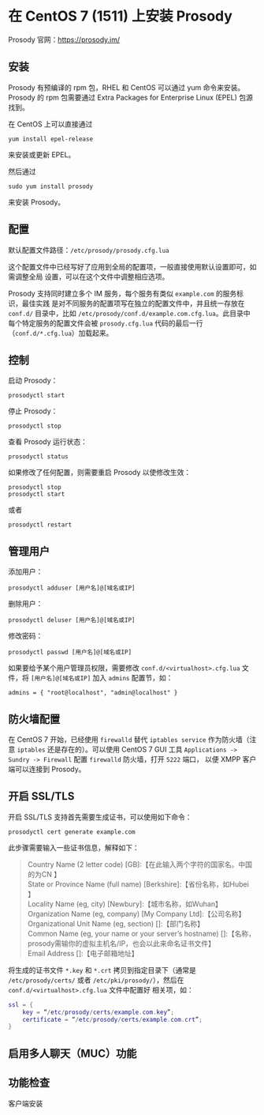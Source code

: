 # 在 CentOS 7 (1511) 上安装 Prosody

Prosody 官网：https://prosody.im/

## 安装
Prosody 有预编译的 rpm 包，RHEL 和 CentOS 可以通过 yum 命令来安装。Prosody 的 rpm 
包需要通过 Extra Packages for Enterprise Linux (EPEL) 包源找到。

在 CentOS 上可以直接通过
```
yum install epel-release
```
来安装或更新 EPEL。

然后通过
```
sudo yum install prosody
```
来安装 Prosody。

## 配置
默认配置文件路径：`/etc/prosody/prosody.cfg.lua`

这个配置文件中已经写好了应用到全局的配置项，一般直接使用默认设置即可，如需调整全局
设置，可以在这个文件中调整相应选项。

Prosody 支持同时建立多个 IM 服务，每个服务有类似 `example.com` 的服务标识，最佳实践
是对不同服务的配置项写在独立的配置文件中，并且统一存放在 `conf.d/` 目录中，比如 
`/etc/prosody/conf.d/example.com.cfg.lua`。此目录中每个特定服务的配置文件会被 
`prosody.cfg.lua` 代码的最后一行（`conf.d/*.cfg.lua`）加载起来。

## 控制
启动 Prosody：
```
prosodyctl start
```

停止 Prosody：
```
prosodyctl stop
```

查看 Prosody 运行状态：
```
prosodyctl status
```

如果修改了任何配置，则需要重启 Prosody 以使修改生效：
```
prosodyctl stop
prosodyctl start
```
或者
```
prosodyctl restart
```

## 管理用户
添加用户：
```
prosodyctl adduser [用户名]@[域名或IP]
```

删除用户：
```
prosodyctl deluser [用户名]@[域名或IP]
```

修改密码：
```
prosodyctl passwd [用户名]@[域名或IP]
```

如果要给予某个用户管理员权限，需要修改 `conf.d/<virtualhost>.cfg.lua` 文件，将 
`[用户名]@[域名或IP]` 加入 `admins` 配置节，如：
```
admins = { "root@localhost", "admin@localhost" }
```

## 防火墙配置
在 CentOS 7 开始，已经使用 `firewalld` 替代 `iptables service` 作为防火墙（注意 
`iptables` 还是存在的）。可以使用 CentOS 7 GUI 工具 
`Applications -> Sundry -> Firewall` 配置 `firewalld` 防火墙，打开 `5222` 端口，
以便 XMPP 客户端可以连接到 Prosody。

## 开启 SSL/TLS
开启 SSL/TLS 支持首先需要生成证书，可以使用如下命令：
```
prosodyctl cert generate example.com
```
此步骤需要输入一些证书信息，解释如下：

> Country Name (2 letter code) [GB]:【在此输入两个字符的国家名。中国的为CN 】  
> State or Province Name (full name) [Berkshire]:【省份名称，如Hubei 】  
> Locality Name (eg, city) [Newbury]:【城市名称，如Wuhan】  
> Organization Name (eg, company) [My Company Ltd]:【公司名称】  
> Organizational Unit Name (eg, section) []:【部门名称】  
> Common Name (eg, your name or your server’s hostname) []:【名称，prosody需输你的虚拟主机名/IP，也会以此来命名证书文件】  
> Email Address []:【电子邮箱地址】  

将生成的证书文件 `*.key` 和 `*.crt` 拷贝到指定目录下（通常是 `/etc/prosody/certs/` 
或者 `/etc/pki/prosody/`），然后在 `conf.d/<virtualhost>.cfg.lua` 文件中配置好
相关项，如：
```lua
ssl = {
    key = “/etc/prosody/certs/example.com.key”;
    certificate = “/etc/prosody/certs/example.com.crt”;
}
```

## 启用多人聊天（MUC）功能

## 功能检查
客户端安装


